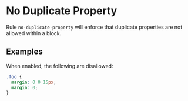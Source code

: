 # No Duplicate Property

Rule `no-duplicate-property` will enforce that duplicate properties are not allowed within a block.

## Examples

When enabled, the following are disallowed:

```scss
.foo {
  margin: 0 0 15px;
  margin: 0;
}
```
